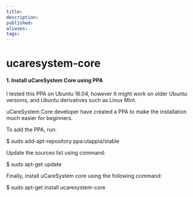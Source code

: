```yaml
---
title:
description:
published:
aliases: 
tags: 
---
```

# ucaresystem-core
#### 1. Install uCareSystem Core using PPA

I tested this PPA on Ubuntu 16.04, however It might work on older Ubuntu versions, and Ubuntu derivatives such as Linux Mint.

uCareSystem Core developer have created a PPA to make the installation much easier for beginners.

To add the PPA, run:

$ sudo add-apt-repository ppa:utappia/stable

Update the sources list using command:

$ sudo apt-get update

Finally, install uCareSystem core using the following command:

$ sudo apt-get install ucaresystem-core